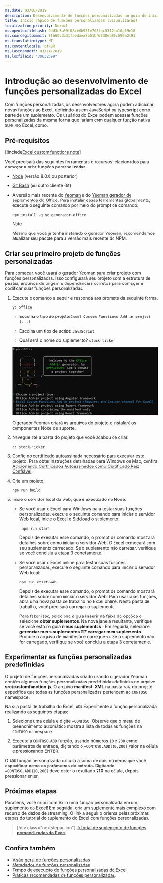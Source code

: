 ```yaml
---
ms.date: 03/06/2019
description: Desenvolvimento de funções personalizadas no guia de início rápido do Excel.
title: Início rápido de funções personalizadas (visualização)
localization_priority: Normal
ms.openlocfilehash: 9dd3e5a99f08ce0b931e705fac3312ab10c19e18
ms.sourcegitcommit: 8fb60c3a31faedaea8b51b46238eb80c590a2491
ms.translationtype: MT
ms.contentlocale: pt-BR
ms.lasthandoff: 03/14/2019
ms.locfileid: "30632699"
---
```

# <a name="get-started-developing-excel-custom-functions"></a>Introdução ao desenvolvimento de funções personalizadas do Excel

Com funções personalizadas, os desenvolvedores agora podem adicionar novas funções ao Excel, definindo-as em JavaScript ou typescript como parte de um suplemento. Os usuários do Excel podem acessar funções personalizadas da mesma forma que fariam com qualquer função nativa `SUM()`no Excel, como.

## <a name="prerequisites"></a>Pré-requisitos

[!include[Excel custom functions note](../includes/excel-custom-functions-note.md)]

Você precisará das seguintes ferramentas e recursos relacionados para começar a criar funções personalizadas.

- [Node](https://nodejs.org/en/) (versão 8.0.0 ou posterior)

- [Git Bash](https://git-scm.com/downloads) (ou outro cliente Git)

- A versão mais recente do [Yeoman](https://yeoman.io/) e do [Yeoman gerador de suplementos do Office](https://www.npmjs.com/package/generator-office). Para instalar essas ferramentas globalmente, execute o seguinte comando por meio do prompt de comando:

    ```
    npm install -g yo generator-office
    ```

    > [!NOTE]
    > Mesmo que você já tenha instalado o gerador Yeoman, recomendamos atualizar seu pacote para a versão mais recente do NPM.

## <a name="build-your-first-custom-functions-project"></a>Criar seu primeiro projeto de funções personalizadas

Para começar, você usará o gerador Yeoman para criar projeto com funções personalizadas. Isso configurará seu projeto com a estrutura de pastas, arquivos de origem e dependências corretos para começar a codificar suas funções personalizadas.

1. Execute o comando a seguir e responda aos prompts da seguinte forma.

    ```
    yo office
    ```

    - Escolha o tipo de projeto:`Excel Custom Functions Add-in project (...)`

    - Escolha um tipo de script: `JavaScript`

    - Qual será o nome do suplemento? `stock-ticker`

    ![O gerador Yeoman para suplementos do Office solicita funções personalizadas](../images/12-10-fork-cf-pic.jpg)

    O gerador Yeoman criará os arquivos do projeto e instalará os componentes Node de suporte.

2. Navegue até a pasta do projeto que você acabou de criar.

    ```
    cd stock-ticker
    ```

3. Confie no certificado autoassinado necessário para executar este projeto. Para obter instruções detalhadas para Windows ou Mac, confira [Adicionando Certificados Autoassinados como Certificado Raiz Confiável](https://github.com/OfficeDev/generator-office/blob/master/src/docs/ssl.md).  

4. Crie um projeto.

    ```
    npm run build
    ```

5. Inicie o servidor local da web, que é executado no Node.

    - Se você usar o Excel para Windows para testar suas funções personalizadas, execute o seguinte comando para iniciar o servidor Web local, inicie o Excel e Sideload o suplemento:

        ```
         npm run start
        ```
        Depois de executar esse comando, o prompt de comando mostrará detalhes sobre como iniciar o servidor Web. O Excel começará com seu suplemento carregado. Se o suplemento não carregar, verifique se você concluiu a etapa 3 corretamente.

    - Se você usar o Excel online para testar suas funções personalizadas, execute o seguinte comando para iniciar o servidor Web local:

        ```
        npm run start-web
        ```

         Depois de executar esse comando, o prompt de comando mostrará detalhes sobre como iniciar o servidor Web. Para usar suas funções, abra uma nova pasta de trabalho no Excel online. Nesta pasta de trabalho, você precisará carregar o suplemento. 

        Para fazer isso, selecione a guia **Inserir** na faixa de opções e selecione **obter suplementos**. Na nova janela resultante, verifique se você está na guia **meus suplementos** . Em seguida, selecione **gerenciar meus suplementos _GT_ carregar meu suplemento**. Procure o arquivo de manifesto e carregue-o. Se o suplemento não for carregado, verifique se você concluiu a etapa 3 corretamente.

## <a name="try-out-the-prebuilt-custom-functions"></a>Experimentar as funções personalizadas predefinidas

O projeto de funções personalizadas criado usando o gerador Yeoman contém algumas funções personalizadas predefinidas definidas no arquivo **src/customfunction.js**. O arquivo **manifest. XML** na pasta raiz do projeto especifica que todas as funções personalizadas pertencem ao `CONTOSO` namespace.

Na sua pasta de trabalho do Excel, `ADD` Experimente a função personalizada realizando as seguintes etapas:

1. Selecione uma célula e digite `=CONTOSO`. Observe que o menu de preenchimento automático mostra a lista de todas as funções na `CONTOSO` namespace.

2. Execute a `CONTOSO.ADD` função, usando números `10` e `200` como parâmetros de entrada, digitando o `=CONTOSO.ADD(10,200)` valor na célula e pressionando ENTER.

O `ADD` função personalizada calcula a soma de dois números que você especificar como os parâmetros de entrada. Digitando `=CONTOSO.ADD(10,200)` deve obter o resultado **210** na célula, depois pressionar enter.

## <a name="next-steps"></a>Próximas etapas

Parabéns, você criou com êxito uma função personalizada em um suplemento do Excel! Em seguida, crie um suplemento mais complexo com recurso de dados de streaming. O link a seguir o orienta pelas próximas etapas do tutorial do suplemento do Excel com funções personalizadas.

> [!div class="nextstepaction"]
> [Tutorial de suplemento de funções personalizadas do Excel](../tutorials/excel-tutorial-create-custom-functions.md#create-a-custom-function-that-requests-data-from-the-web
)

## <a name="see-also"></a>Confira também

* [Visão geral de funções personalizadas](../excel/custom-functions-overview.md)
* [Metadados de funções personalizadas](../excel/custom-functions-json.md)
* [Tempo de execução de funções personalizadas do Excel](../excel/custom-functions-runtime.md)
* [Práticas recomendadas de funções personalizadas](../excel/custom-functions-best-practices.md).
